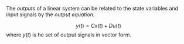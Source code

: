 The *outputs* of a linear system can be related to the state variables and input signals by the *output equation*. 

$$y(t) = Cx(t) + Du(t)$$
where $y(t)$ is he set of output signals in vector form. 

